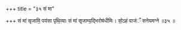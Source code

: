+++
title = "३५ सं मा"

+++
सं मा॑ सृजामि॒ पय॑सा पृथि॒व्याः सं मा॑ सृजाम्य॒द्भिरोष॑धीमिः। सो॒ऽहं वाज॑ँ सनेयमग्ने ॥३५ ॥